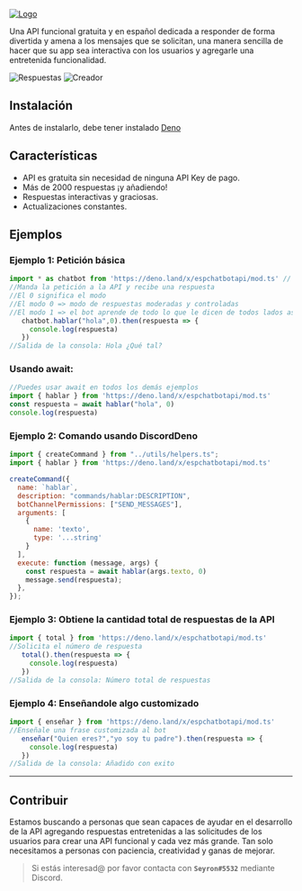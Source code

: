 [![Logo](https://i.imgur.com/r74nCr1.png)](https://www.npmjs.com/package/espchatbotapi/)

Una API funcional gratuita y en español dedicada a responder de forma divertida y amena a los mensajes que se solicitan, una manera sencilla de hacer que su app sea interactiva con los usuarios y agregarle una entretenida funcionalidad.

  ![Respuestas](https://raster.shields.io/badge/Respuestas-2083-yellow)
  ![Creador](https://raster.shields.io/static/v1?label=Creador&message=Seyron#5532&color=RED?style=flat&logo=appveyor)

## Instalación
Antes de instalarlo, debe tener instalado [Deno](https://deno.land/)

## Características
* API es gratuita sin necesidad de ninguna API Key de pago.
* Más de 2000 respuestas ¡y añadiendo!
* Respuestas interactivas y graciosas.
* Actualizaciones constantes.

## Ejemplos

### Ejemplo 1: Petición básica
```js
import * as chatbot from 'https://deno.land/x/espchatbotapi/mod.ts' // Tambien puedes usar destructuring object
//Manda la petición a la API y recibe una respuesta
//El 0 significa el modo
//El modo 0 => modo de respuestas moderadas y controladas
//El modo 1 => el bot aprende de todo lo que le dicen de todos lados asi que no tiene ningun tipo de control
   chatbot.hablar("hola",0).then(respuesta => {
     console.log(respuesta)
   })
//Salida de la consola: Hola ¿Qué tal?

```
### Usando await:

```js
//Puedes usar await en todos los demás ejemplos
import { hablar } from 'https://deno.land/x/espchatbotapi/mod.ts'
const respuesta = await hablar("hola", 0)
console.log(respuesta)
```

### Ejemplo 2: Comando usando DiscordDeno
```js
import { createCommand } from "../utils/helpers.ts";
import { hablar } from 'https://deno.land/x/espchatbotapi/mod.ts'

createCommand({
  name: `hablar`,
  description: "commands/hablar:DESCRIPTION",
  botChannelPermissions: ["SEND_MESSAGES"],
  arguments: [
    {
      name: 'texto',
      type: '...string'
    }
  ],
  execute: function (message, args) {
    const respuesta = await hablar(args.texto, 0)
    message.send(respuesta);
  },
});
```

### Ejemplo 3: Obtiene la cantidad total de respuestas de la API
```js
import { total } from 'https://deno.land/x/espchatbotapi/mod.ts'
//Solicita el número de respuesta
   total().then(respuesta => {
     console.log(respuesta)
   })
//Salida de la consola: Número total de respuestas
```

### Ejemplo 4: Enseñandole algo customizado
```js
import { enseñar } from 'https://deno.land/x/espchatbotapi/mod.ts'
//Enseñale una frase customizada al bot
   enseñar("Quien eres?","yo soy tu padre").then(respuesta => {
     console.log(respuesta)
   })
//Salida de la consola: Añadido con exito
```

------

## Contribuir

Estamos buscando a personas que sean capaces de ayudar en el desarrollo de la API agregando respuestas entretenidas a las solicitudes de los usuarios para crear una API funcional y cada vez más grande. Tan solo necesitamos a personas con paciencia, creatividad y ganas de mejorar.

> Si estás interesad@ por favor contacta con **``Seyron#5532``** mediante Discord.